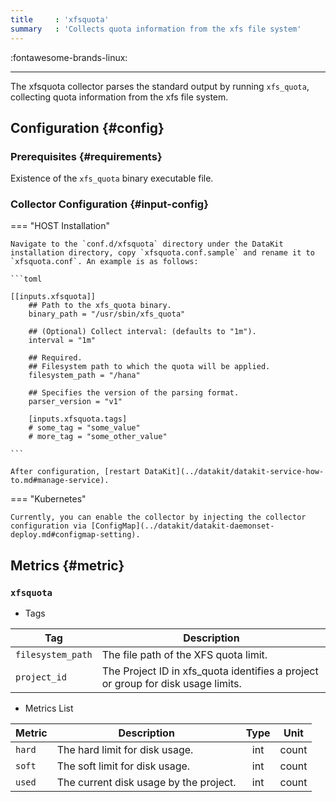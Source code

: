 ```yaml
---
title     : 'xfsquota'
summary   : 'Collects quota information from the xfs file system'
---
```


:fontawesome-brands-linux:

---

The xfsquota collector parses the standard output by running `xfs_quota`, collecting quota information from the xfs file system.

## Configuration {#config}

### Prerequisites {#requirements}

Existence of the `xfs_quota` binary executable file.

### Collector Configuration {#input-config}

<!-- markdownlint-disable MD046 -->
=== "HOST Installation"

    Navigate to the `conf.d/xfsquota` directory under the DataKit installation directory, copy `xfsquota.conf.sample` and rename it to `xfsquota.conf`. An example is as follows:
    
    ```toml
        
    [[inputs.xfsquota]]
        ## Path to the xfs_quota binary.
        binary_path = "/usr/sbin/xfs_quota"
    
        ## (Optional) Collect interval: (defaults to "1m").
        interval = "1m"
    
        ## Required.
        ## Filesystem path to which the quota will be applied.
        filesystem_path = "/hana"
    
        ## Specifies the version of the parsing format.
        parser_version = "v1"
    
        [inputs.xfsquota.tags]
        # some_tag = "some_value"
        # more_tag = "some_other_value"
    
    ```

    After configuration, [restart DataKit](../datakit/datakit-service-how-to.md#manage-service).

=== "Kubernetes"

    Currently, you can enable the collector by injecting the collector configuration via [ConfigMap](../datakit/datakit-daemonset-deploy.md#configmap-setting).
<!-- markdownlint-enable -->

## Metrics {#metric}



### `xfsquota`

- Tags


| Tag | Description |
|  ----  | --------|
|`filesystem_path`|The file path of the XFS quota limit.|
|`project_id`|The Project ID in xfs_quota identifies a project or group for disk usage limits.|

- Metrics List


| Metric | Description | Type | Unit |
| ---- |---- | :---:    | :----: |
|`hard`|The hard limit for disk usage.|int|count|
|`soft`|The soft limit for disk usage.|int|count|
|`used`|The current disk usage by the project.|int|count|